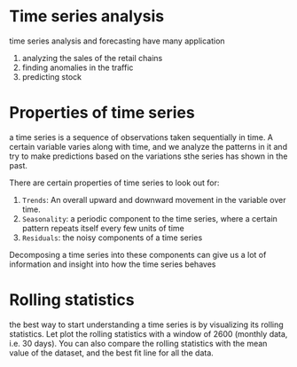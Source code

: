 # Time series analysis

time series analysis and forecasting have many application
1. analyzing the sales of the retail chains
2. finding anomalies in the traffic
3. predicting stock

# Properties of time series 

a time series is a sequence of observations taken sequentially in time. A certain variable varies along with time, and we analyze the patterns in it and try to make predictions based on the variations sthe series has shown in the past.

There are certain properties of time series to look out for:
1. `Trends`: An overall upward and downward movement in the variable over time.
2. `Seasonality`: a periodic component to the time series, where a certain pattern repeats itself every few units of time
3. `Residuals`: the noisy components of a time series

Decomposing a time series into these components can give us a lot of information and insight into how the time series behaves

# Rolling statistics 

the best way to start understanding a time series is by visualizing its rolling statistics. Let plot the rolling statistics with a window of 2600 (monthly data, i.e. 30 days). You can also compare the rolling statistics with the mean value of the dataset, and the best fit line for all the data.